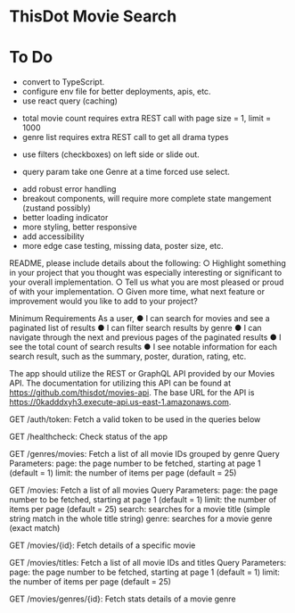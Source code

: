 # ThisDot Movie Search

# To Do

- convert to TypeScript.
- configure env file for better deployments, apis, etc.
- use react query (caching)

* total movie count requires extra REST call with page size = 1, limit = 1000
* genre list requires extra REST call to get all drama types

- use filters (checkboxes) on left side or slide out.

* query param take one Genre at a time forced use select.

- add robust error handling
- breakout components, will require more complete state mangement (zustand possibly)
- better loading indicator
- more styling, better responsive
- add accessibility
- more edge case testing, missing data, poster size, etc.

README, please include details about the following: ○ Highlight something in your project that you thought was especially interesting or significant to your overall implementation. ○ Tell us what you are most pleased or proud of with your implementation. ○ Given more time, what next feature or improvement would you like to add to your project?

Minimum Requirements As a user, ● I can search for movies and see a paginated list of results ● I can filter search results by genre ● I can navigate through the next and previous pages of the paginated results ● I see the total count of search results ● I see notable information for each search result, such as the summary, poster, duration, rating, etc.

The app should utilize the REST or GraphQL API provided by our Movies API. The documentation for utilizing this API can be found at https://github.com/thisdot/movies-api. The base URL for the API is https://0kadddxyh3.execute-api.us-east-1.amazonaws.com.

GET /auth/token: Fetch a valid token to be used in the queries below

GET /healthcheck: Check status of the app

GET /genres/movies: Fetch a list of all movie IDs grouped by genre Query Parameters: page: the page number to be fetched, starting at page 1 (default = 1) limit: the number of items per page (default = 25)

GET /movies: Fetch a list of all movies Query Parameters: page: the page number to be fetched, starting at page 1 (default = 1) limit: the number of items per page (default = 25) search: searches for a movie title (simple string match in the whole title string) genre: searches for a movie genre (exact match)

GET /movies/{id}: Fetch details of a specific movie

GET /movies/titles: Fetch a list of all movie IDs and titles Query Parameters: page: the page number to be fetched, starting at page 1 (default = 1) limit: the number of items per page (default = 25)

GET /movies/genres/{id}: Fetch stats details of a movie genre
